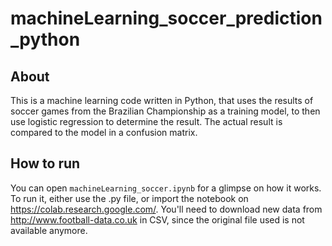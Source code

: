 # machineLearning_soccer_prediction_python

## About

This is a machine learning code written in Python, that uses the results of soccer games from the Brazilian Championship as a training model, to then use logistic regression to determine the result. The actual result is compared to the model in a confusion matrix.

## How to run

You can open ```machineLearning_soccer.ipynb``` for a glimpse on how it works. To run it, either use the .py file, or import the notebook on https://colab.research.google.com/. You'll need to download new data from http://www.football-data.co.uk in CSV, since the original file used is not available anymore.

